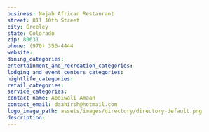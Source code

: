 ```yaml
---
business: Najah African Restaurant
street: 811 10th Street
city: Greeley
state: Colorado
zip: 80631
phone: (970) 356-4444
website: 
dining_categories: 
entertainment_and_recreation_categories: 
lodging_and_event_centers_categories: 
nightlife_categories: 
retail_categories: 
service_categories: 
contact_name: Abdiwali Amaan
contact_email: daahirsh@hotmail.com
logo_image_path: assets/images/directory/directory-default.png
description: 
---
```

